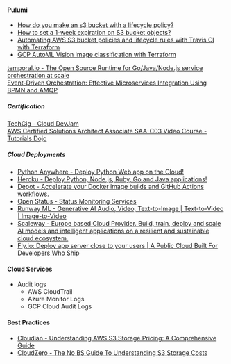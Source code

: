 #### Pulumi
* [How do you make an s3 bucket with a lifecycle policy?](https://www.pulumi.com/ai/conversations/f925073d-2997-4aaf-ae16-177931a31474)
* [How to set a 1-week expiration on S3 bucket objects?](https://www.pulumi.com/ai/answers/bkxFpzbdFirqc1R5UKdmjw/setting-1-week-expiration-on-aws-s3-objects)
* [Automating AWS S3 bucket policies and lifecycle rules with Travis CI with Terraform](https://www.pulumi.com/ai/answers/5926pfa21VUbymMsAPbC76/automating-aws-s3-policies-with-terraform-and-travis-ci)
* [GCP AutoML Vision image classification with Terraform](https://www.pulumi.com/ai/conversations/25492f9b-9d3f-47e0-b1e1-cd1085db1e42)  

[temporal.io - The Open Source Runtime for Go/Java/Node.js service orchestration at scale](https://temporal.io/)  
[Event-Driven Orchestration: Effective Microservices Integration Using BPMN and AMQP](https://dzone.com/articles/event-driven-orchestration-an-effective-microservi)  

##### Certification
[TechGig - Cloud DevJam](https://www.techgig.com/googlecloud)  
[AWS Certified Solutions Architect Associate SAA-C03 Video Course - Tutorials Dojo](https://portal.tutorialsdojo.com/courses/aws-certified-solutions-architect-associate-exam-video-course/)  

##### Cloud Deployments
- [Python Anywhere - Deploy Python Web app on the Cloud!](https://www.pythonanywhere.com/)  
- [Heroku - Deploy Python, Node.js, Ruby, Go and Java applications!](https://www.heroku.com/)  
- [Depot - Accelerate your Docker image builds and GitHub Actions workflows.](https://depot.dev/)
- [Open Status - Status Monitoring Services](https://www.openstatus.dev/)
- [Runway ML - Generative AI Audio, Video, Text-to-Image | Text-to-Video | Image-to-Video](https://runwayml.com/)
- [Scaleway - Europe based Cloud Provider. Build, train, deploy and scale AI models and intelligent applications on a resilient and sustainable cloud ecosystem.](https://www.scaleway.com/en/)
- [Fly.io: Deploy app server close to your users | A Public Cloud Built For Developers Who Ship](https://fly.io/)

#### Cloud Services
- Audit logs
   * AWS CloudTrail
   * Azure Monitor Logs
   * GCP Cloud Audit Logs

#### Best Practices
- [Cloudian - Understanding AWS S3 Storage Pricing: A Comprehensive Guide](https://cloudian.com/blog/5-components-of-aws-s3-storage-pricing/)
- [CloudZero - The No BS Guide To Understanding S3 Storage Costs](https://www.cloudzero.com/blog/s3-pricing/)  
